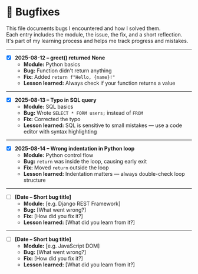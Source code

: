# 🐞 Bugfixes

This file documents bugs I encountered and how I solved them.  
Each entry includes the module, the issue, the fix, and a short reflection.  
It's part of my learning process and helps me track progress and mistakes.

---

- [x] **2025-08-12 – greet() returned None**
  - **Module:** Python basics
  - **Bug:** Function didn't return anything
  - **Fix:** Added `return f"Hello, {name}!"`
  - **Lesson learned:** Always check if your function returns a value

---

- [x] **2025-08-13 – Typo in SQL query**
  - **Module:** SQL basics
  - **Bug:** Wrote `SELECT * FORM users;` instead of `FROM`
  - **Fix:** Corrected the typo
  - **Lesson learned:** SQL is sensitive to small mistakes — use a code editor with syntax highlighting

---

- [x] **2025-08-14 – Wrong indentation in Python loop**
  - **Module:** Python control flow
  - **Bug:** `return` was inside the loop, causing early exit
  - **Fix:** Moved `return` outside the loop
  - **Lesson learned:** Indentation matters — always double-check loop structure

---

- [ ] **[Date – Short bug title]**
  - **Module:** [e.g. Django REST Framework]
  - **Bug:** [What went wrong?]
  - **Fix:** [How did you fix it?]
  - **Lesson learned:** [What did you learn from it?]

---

- [ ] **[Date – Short bug title]**
  - **Module:** [e.g. JavaScript DOM]
  - **Bug:** [What went wrong?]
  - **Fix:** [How did you fix it?]
  - **Lesson learned:** [What did you learn from it?]
